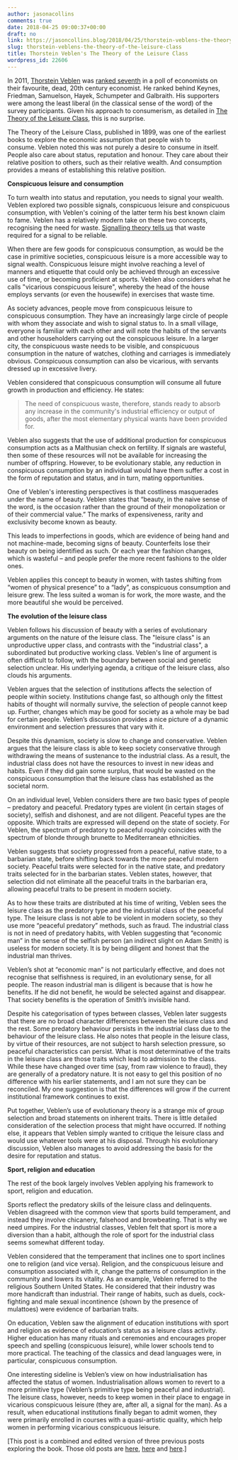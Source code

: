 ```yaml
---
author: jasonacollins
comments: true
date: 2018-04-25 09:00:37+00:00
draft: no
link: https://jasoncollins.blog/2018/04/25/thorstein-veblens-the-theory-of-the-leisure-class/
slug: thorstein-veblens-the-theory-of-the-leisure-class
title: Thorstein Veblen's The Theory of the Leisure Class
wordpress_id: 22606
---
```


In 2011, [Thorstein Veblen](http://en.wikipedia.org/wiki/Thorstein_Veblen) was [ranked seventh](http://econjwatch.org/file_download/487/DavisMay2011.pdf) in a poll of economists on their favourite, dead, 20th century economist. He ranked behind Keynes, Friedman, Samuelson, Hayek, Schumpeter and Galbraith. His supporters were among the least liberal (in the classical sense of the word) of the survey participants. Given his approach to consumerism, as detailed in [The Theory of the Leisure Class](http://www.gutenberg.org/ebooks/833), this is no surprise.

The Theory of the Leisure Class, published in 1899, was one of the earliest books to explore the economic assumption that people wish to consume. Veblen noted this was not purely a desire to consume in itself. People also care about status, reputation and honour. They care about their relative position to others, such as their relative wealth. And consumption provides a means of establishing this relative position.

**Conspicuous leisure and consumption**

To turn wealth into status and reputation, you needs to signal your wealth. Veblen explored two possible signals, conspicuous leisure and conspicuous consumption, with Veblen's coining of the latter term his best known claim to fame. Veblen has a relatively modern take on these two concepts, recognising the need for waste. [Signalling theory tells us](https://jasoncollins.blog/2011/08/18/economists-1-biologists-0/) that waste required for a signal to be reliable.

When there are few goods for conspicuous consumption, as would be the case in primitive societies, conspicuous leisure is a more accessible way to signal wealth. Conspicuous leisure might involve reaching a level of manners and etiquette that could only be achieved through an excessive use of time, or becoming proficient at sports. Veblen also considers what he calls "vicarious conspicuous leisure", whereby the head of the house employs servants (or even the housewife) in exercises that waste time.

As society advances, people move from conspicuous leisure to conspicuous consumption. They have an increasingly large circle of people with whom they associate and wish to signal status to. In a small village, everyone is familiar with each other and will note the habits of the servants and other householders carrying out the conspicuous leisure. In a larger city, the conspicuous waste needs to be visible, and conspicuous consumption in the nature of watches, clothing and carriages is immediately obvious. Conspicuous consumption can also be vicarious, with servants dressed up in excessive livery.

Veblen considered that conspicuous consumption will consume all future growth in production and efficiency. He states:



<blockquote>The need of conspicuous waste, therefore, stands ready to absorb any increase in the community's industrial efficiency or output of goods, after the most elementary physical wants have been provided for.</blockquote>



Veblen also suggests that the use of additional production for conspicuous consumption acts as a Malthusian check on fertility. If signals are wasteful, then some of these resources will not be available for increasing the number of offspring. However, to be evolutionary stable, any reduction in conspicuous consumption by an individual would have them suffer a cost in the form of reputation and status, and in turn, mating opportunities.

One of Veblen's interesting perspectives is that costliness masquerades under the name of beauty. Veblen states that “beauty, in the naive sense of the word, is the occasion rather than the ground of their monopolization or of their commercial value.” The marks of expensiveness, rarity and exclusivity become known as beauty.

This leads to imperfections in goods, which are evidence of being hand and not machine-made, becoming signs of beauty. Counterfeits lose their beauty on being identified as such. Or each year the fashion changes, which is wasteful – and people prefer the more recent fashions to the older ones.

Veblen applies this concept to beauty in women, with tastes shifting from “women of physical presence” to a “lady”, as conspicuous consumption and leisure grew. The less suited a woman is for work, the more waste, and the more beautiful she would be perceived.

**The evolution of the leisure class**

Veblen follows his discussion of beauty with a series of evolutionary arguments on the nature of the leisure class. The "leisure class" is an unproductive upper class, and contrasts with the "industrial class", a subordinated but productive working class. Veblen's line of argument is often difficult to follow, with the boundary between social and genetic selection unclear. His underlying agenda, a critique of the leisure class, also clouds his arguments.

Veblen argues that the selection of institutions affects the selection of people within society. Institutions change fast, so although only the fittest habits of thought will normally survive, the selection of people cannot keep up. Further, changes which may be good for society as a whole may be bad for certain people. Veblen’s discussion provides a nice picture of a dynamic environment and selection pressures that vary with it.

Despite this dynamism, society is slow to change and conservative. Veblen argues that the leisure class is able to keep society conservative through withdrawing the means of sustenance to the industrial class. As a result, the industrial class does not have the resources to invest in new ideas and habits. Even if they did gain some surplus, that would be wasted on the conspicuous consumption that the leisure class has established as the societal norm.

On an individual level, Veblen considers there are two basic types of people – predatory and peaceful. Predatory types are violent (in certain stages of society), selfish and dishonest, and are not diligent. Peaceful types are the opposite. Which traits are expressed will depend on the state of society. For Veblen, the spectrum of predatory to peaceful roughly coincides with the spectrum of blonde through brunette to Mediterranean ethnicities.

Veblen suggests that society progressed from a peaceful, native state, to a barbarian state, before shifting back towards the more peaceful modern society. Peaceful traits were selected for in the native state, and predatory traits selected for in the barbarian states. Veblen states, however, that selection did not eliminate all the peaceful traits in the barbarian era, allowing peaceful traits to be present in modern society.

As to how these traits are distributed at his time of writing, Veblen sees the leisure class as the predatory type and the industrial class of the peaceful type. The leisure class is not able to be violent in modern society, so they use more “peaceful predatory” methods, such as fraud. The industrial class is not in need of predatory habits, with Veblen suggesting that “economic man” in the sense of the selfish person (an indirect slight on Adam Smith) is useless for modern society. It is by being diligent and honest that the industrial man thrives.

Veblen’s shot at “economic man” is not particularly effective, and does not recognise that selfishness is required, in an evolutionary sense, for all people. The reason industrial man is diligent is because that is how he benefits. If he did not benefit, he would be selected against and disappear. That society benefits is the operation of Smith’s invisible hand.

Despite his categorisation of types between classes, Veblen later suggests that there are no broad character differences between the leisure class and the rest. Some predatory behaviour persists in the industrial class due to the behaviour of the leisure class. He also notes that people in the leisure class, by virtue of their resources, are not subject to harsh selection pressure, so peaceful characteristics can persist. What is most determinative of the traits in the leisure class are those traits which lead to admission to the class. While these have changed over time (say, from raw violence to fraud), they are generally of a predatory nature. It is not easy to gel this position of no difference with his earlier statements, and I am not sure they can be reconciled. My one suggestion is that the differences will grow if the current institutional framework continues to exist.

Put together, Veblen’s use of evolutionary theory is a strange mix of group selection and broad statements on inherent traits. There is little detailed consideration of the selection process that might have occurred. If nothing else, it appears that Veblen simply wanted to critique the leisure class and would use whatever tools were at his disposal. Through his evolutionary discussion, Veblen also manages to avoid addressing the basis for the desire for reputation and status.

**Sport, religion and education**

The rest of the book largely involves Veblen applying his framework to sport, religion and education.

Sports reflect the predatory skills of the leisure class and delinquents. Veblen disagreed with the common view that sports build temperament, and instead they involve chicanery, falsehood and browbeating. That is why we need umpires. For the industrial classes, Veblen felt that sport is more a diversion than a habit, although the role of sport for the industrial class seems somewhat different today.

Veblen considered that the temperament that inclines one to sport inclines one to religion (and vice versa). Religion, and the conspicuous leisure and consumption associated with it, change the patterns of consumption in the community and lowers its vitality. As an example, Veblen referred to the religious Southern United States. He considered that their industry was more handicraft than industrial. Their range of habits, such as duels, cock-fighting and male sexual incontinence (shown by the presence of mulattoes) were evidence of barbarian traits.

On education, Veblen saw the alignment of education institutions with sport and religion as evidence of education’s status as a leisure class activity. Higher education has many rituals and ceremonies and encourages proper speech and spelling (conspicuous leisure), while lower schools tend to more practical. The teaching of the classics and dead languages were, in particular, conspicuous consumption.

One interesting sideline is Veblen’s view on how industrialisation has affected the status of women. Industrialisation allows women to revert to a more primitive type (Veblen’s primitive type being peaceful and industrial). The leisure class, however, needs to keep women in their place to engage in vicarious conspicuous leisure (they are, after all, a signal for the man). As a result, when educational institutions finally began to admit women, they were primarily enrolled in courses with a quasi-artistic quality, which help women in performing vicarious conspicuous leisure.

[This post is a combined and edited version of three previous posts exploring the book. Those old posts are [here](https://jasoncollins.blog/2011/05/11/veblens-the-theory-of-the-leisure-class/), [here](https://jasoncollins.blog/2011/05/16/veblens-the-theory-of-the-leisure-class-part-ii/) and [here](https://jasoncollins.blog/2011/05/24/veblens-the-theory-of-the-leisure-class-part-iii/).]
